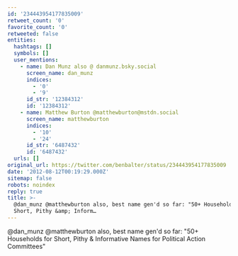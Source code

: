 ```yaml
---
id: '234443954177835009'
retweet_count: '0'
favorite_count: '0'
retweeted: false
entities:
  hashtags: []
  symbols: []
  user_mentions:
    - name: Dan Munz also @ danmunz.bsky.social
      screen_name: dan_munz
      indices:
        - '0'
        - '9'
      id_str: '12384312'
      id: '12384312'
    - name: Matthew Burton @matthewburton@mstdn.social
      screen_name: matthewburton
      indices:
        - '10'
        - '24'
      id_str: '6487432'
      id: '6487432'
  urls: []
original_url: https://twitter.com/benbalter/status/234443954177835009
date: '2012-08-12T00:19:29.000Z'
sitemap: false
robots: noindex
reply: true
title: >-
  @dan_munz @matthewburton also, best name gen'd so far: "50+ Households for
  Short, Pithy &amp; Inform…
---
```


@dan_munz @matthewburton also, best name gen'd so far: "50+ Households for Short, Pithy &amp; Informative Names for Political Action Committees"